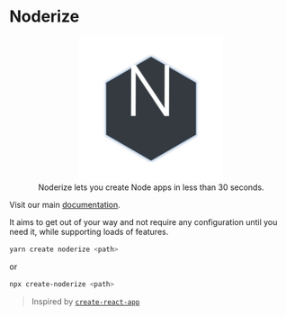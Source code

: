 # Noderize

<p align="center">
    <a href="https://noderize.js.org"><img src="docs/website/static/img/icon.svg" alt="Noderize" width="256px" /></a>
    <br/>
    Noderize lets you create Node apps in less than 30 seconds.
</p>

Visit our main [documentation](https://noderize.js.org).


It aims to get out of your way and not require any configuration until you need it, while supporting loads of features.

```bash
yarn create noderize <path>
```

or

```bash
npx create-noderize <path>
```

> Inspired by [`create-react-app`](https://github.com/facebook/create-react-app)
